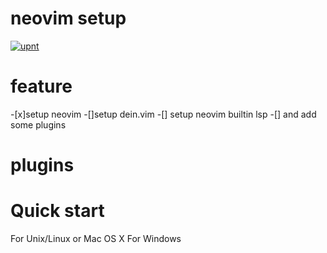 # neovim setup
[![upnt](https://circleci.com/gh/upnt/neovim-setup.svg?style?style=flat&logo=appveyor)](https://circleci.com/gh/upnt/neovim-setup)

# feature
-[x]setup neovim
-[]setup dein.vim
-[] setup neovim builtin lsp
-[] and add some plugins

# plugins

# Quick start
For Unix/Linux or Mac OS X
For Windows

